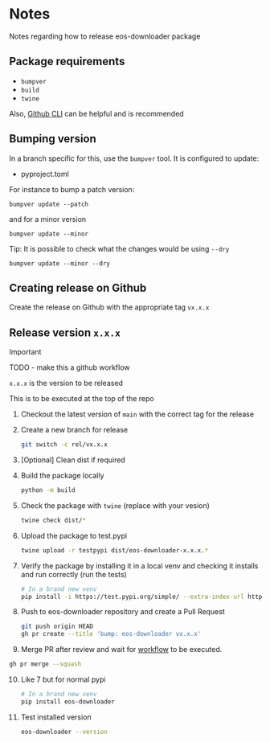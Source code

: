 # Notes

Notes regarding how to release eos-downloader package

## Package requirements

- `bumpver`
- `build`
- `twine`

Also, [Github CLI](https://cli.github.com/) can be helpful and is recommended

## Bumping version

In a branch specific for this, use the `bumpver` tool.
It is configured to update:
* pyproject.toml

For instance to bump a patch version:
```
bumpver update --patch
```

and for a minor version

```
bumpver update --minor
```

Tip: It is possible to check what the changes would be using `--dry`

```
bumpver update --minor --dry
```

## Creating release on Github

Create the release on Github with the appropriate tag `vx.x.x`

## Release version `x.x.x`

> [!IMPORTANT]
> TODO - make this a github workflow

`x.x.x` is the version to be released

This is to be executed at the top of the repo

1. Checkout the latest version of `main` with the correct tag for the release
2. Create a new branch for release

   ```bash
   git switch -c rel/vx.x.x
   ```
3. [Optional] Clean dist if required

4. Build the package locally

   ```bash
   python -m build
   ```
5. Check the package with `twine` (replace with your vesion)

    ```bash
    twine check dist/*
    ```
6. Upload the package to test.pypi

    ```bash
    twine upload -r testpypi dist/eos-downloader-x.x.x.*
    ```
7. Verify the package by installing it in a local venv and checking it installs
   and run correctly (run the tests)

   ```bash
   # In a brand new venv
   pip install -i https://test.pypi.org/simple/ --extra-index-url https://pypi.org/simple --no-cache eos-downloader
   ```
8. Push to eos-downloader repository and create a Pull Request

    ```bash
    git push origin HEAD
    gh pr create --title 'bump: eos-downloader vx.x.x'
    ```
9.  Merge PR after review and wait for [workflow](https://github.com/titom73/eos-downloader/blob/main/.github/workflows/release.yml) to be executed.

   ```bash
   gh pr merge --squash
   ```

10. Like 7 but for normal pypi

    ```bash
    # In a brand new venv
    pip install eos-downloader
    ```

11. Test installed version

    ```bash
    eos-downloader --version
    ```
